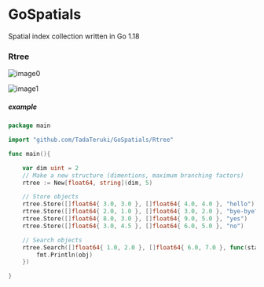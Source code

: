 # GoSpatials
Spatial index collection written in Go 1.18


### Rtree


![image0](https://user-images.githubusercontent.com/69315285/158785147-b04547d4-63e7-4661-973c-02df481ae6ef.png)

![image1](https://user-images.githubusercontent.com/69315285/158785148-09387ba9-7c98-4903-8662-e13d28cd80ac.png)

##### example

```go
package main

import "github.com/TadaTeruki/GoSpatials/Rtree"

func main(){

	var dim uint = 2
 	// Make a new structure (dimentions, maximum branching factors)
	rtree := New[float64, string](dim, 5)

  	// Store objects
	rtree.Store([]float64{ 3.0, 3.0 }, []float64{ 4.0, 4.0 }, "hello")
	rtree.Store([]float64{ 2.0, 1.0 }, []float64{ 3.0, 2.0 }, "bye-bye")
	rtree.Store([]float64{ 8.0, 3.0 }, []float64{ 9.0, 5.0 }, "yes")
	rtree.Store([]float64{ 3.0, 4.5 }, []float64{ 6.0, 5.0 }, "no")

 	// Search objects
	rtree.Search([]float64{ 1.0, 2.0 }, []float64{ 6.0, 7.0 }, func(start, end []float64, obj string){
		fmt.Println(obj)
	})

}

```
